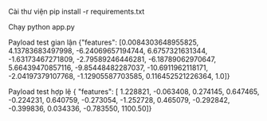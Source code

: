 Cài thư viện
pip install -r requirements.txt

Chạy
python app.py

Payload test gian lận
{"features": [0.0084303648955825, 4.13783683497998, -6.24069657194744, 6.6757321631344, -1.63173467271809, -2.79589246446281, -6.18789062970647, 5.66439470857116, -9.85448482287037, -10.6911962118171, -2.04197379107768, -1.12905587703585, 0.116452521226364, 1.0]}

Payload test hợp lệ
{ "features": [ 1.228821, -0.063408, 0.274145, 0.647465, -0.224231, 0.640759, -0.273054, -1.252728, 0.465079, -0.292842, -0.399836, 0.034336, -0.783550, 1100.50]}

